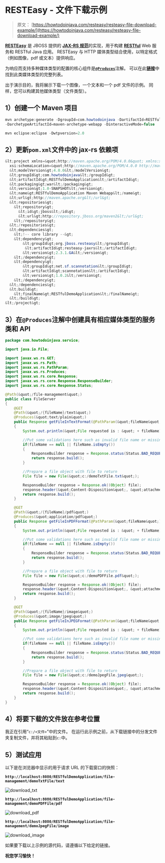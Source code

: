 # RESTEasy - 文件下载示例

> 原文： [https://howtodoinjava.com/resteasy/resteasy-file-download-example/](https://howtodoinjava.com/resteasy/resteasy-file-download-example/)

[**RESTEasy**](http://resteasy.jboss.org/ "resteasy") 是 JBOSS 提供的 [**JAX-RS 规范**](https://jcp.org/en/jsr/detail?id=311 "jax-rs")的实现，用于构建 [**RESTful**](https://en.wikipedia.org/wiki/Representational_state_transfer "restful") Web 服务和 RESTful Java 应用。 RESTEasy 与 HTTP 媒体类型结合使用，以特定格式（例如图像，pdf 或文本）提供响应。

为响应而支持多种媒体类型的配置的核心组件是[**`@Produces`**](https://docs.oracle.com/javaee/6/api/javax/ws/rs/Produces.html "Produces annotation")注解。 可以在此[**链接**](https://en.wikipedia.org/wiki/Internet_media_type "media types")中找到此类媒体类型的完整列表。

出于演示目的，我将展示下载一个图像，一个文本和一个 pdf 文件的示例。 同样，您可以构建其他媒体类型（文件类型）。

## **1）创建一个 Maven 项目**

```java
mvn archetype:generate -DgroupId=com.howtodoinjava -DartifactId=RESTfulDemoApplication 
-DarchetypeArtifactId=maven-archetype-webapp -DinteractiveMode=false

mvn eclipse:eclipse -Dwtpversion=2.0
```

## **2）更新`pom.xml`文件中的 jax-rs 依赖项**

```java
&lt;project xmlns=&quot;http://maven.apache.org/POM/4.0.0&quot; xmlns:xsi=&quot;http://www.w3.org/2001/XMLSchema-instance&quot;
  xsi:schemaLocation=&quot;http://maven.apache.org/POM/4.0.0 http://maven.apache.org/maven-v4_0_0.xsd&quot;&gt;
  &lt;modelVersion&gt;4.0.0&lt;/modelVersion&gt;
  &lt;groupId&gt;com.howtodoinjava&lt;/groupId&gt;
  &lt;artifactId&gt;RESTfulDemoApplication&lt;/artifactId&gt;
  &lt;packaging&gt;war&lt;/packaging&gt;
  &lt;version&gt;1.0-SNAPSHOT&lt;/version&gt;
  &lt;name&gt;RESTfulDemoApplication Maven Webapp&lt;/name&gt;
  &lt;url&gt;http://maven.apache.org&lt;/url&gt;
  &lt;repositories&gt;
   	&lt;repository&gt;
      &lt;id&gt;jboss&lt;/id&gt;
      &lt;url&gt;http://repository.jboss.org/maven2&lt;/url&gt;
   	&lt;/repository&gt;
  &lt;/repositories&gt;
  &lt;dependencies&gt;
    &lt;!-- core library --&gt;
	&lt;dependency&gt;
		&lt;groupId&gt;org.jboss.resteasy&lt;/groupId&gt;
		 &lt;artifactId&gt;resteasy-jaxrs&lt;/artifactId&gt;
		&lt;version&gt;2.3.1.GA&lt;/version&gt;
	&lt;/dependency&gt;
	&lt;dependency&gt;
		&lt;groupId&gt;net.sf.scannotation&lt;/groupId&gt;
		&lt;artifactId&gt;scannotation&lt;/artifactId&gt;
		&lt;version&gt;1.0.2&lt;/version&gt;
	&lt;/dependency&gt;
  &lt;/dependencies&gt;
  &lt;build&gt;
    &lt;finalName&gt;RESTfulDemoApplication&lt;/finalName&gt;
  &lt;/build&gt;
&lt;/project&gt;

```

## **3）在`@Produces`注解中创建具有相应媒体类型的服务类和 API**

```java
package com.howtodoinjava.service;

import java.io.File;

import javax.ws.rs.GET;
import javax.ws.rs.Path;
import javax.ws.rs.PathParam;
import javax.ws.rs.Produces;
import javax.ws.rs.core.Response;
import javax.ws.rs.core.Response.ResponseBuilder;
import javax.ws.rs.core.Response.Status;

@Path(&quot;/file-management&quot;)
public class FileServer
{
	@GET
	@Path(&quot;/{fileName}/text&quot;)
	@Produces(&quot;text/plain&quot;)
	public Response getFileInTextFormat(@PathParam(&quot;fileName&quot;) String fileName) 
	{
		System.out.println(&quot;File requested is : &quot; + fileName);

		//Put some validations here such as invalid file name or missing file name
		if(fileName == null || fileName.isEmpty())
		{
			ResponseBuilder response = Response.status(Status.BAD_REQUEST);
			return response.build();
		}

		//Prepare a file object with file to return
		File file = new File(&quot;c:/demoTxtFile.txt&quot;);

		ResponseBuilder response = Response.ok((Object) file);
		response.header(&quot;Content-Disposition&quot;, &quot;attachment; filename=&quot;howtodoinjava.txt&quot;&quot;);
		return response.build();
	}

	@GET
	@Path(&quot;/{fileName}/pdf&quot;)
	@Produces(&quot;application/pdf&quot;)
	public Response getFileInPDFFormat(@PathParam(&quot;fileName&quot;) String fileName) 
	{
		System.out.println(&quot;File requested is : &quot; + fileName);

		//Put some validations here such as invalid file name or missing file name
		if(fileName == null || fileName.isEmpty())
		{
			ResponseBuilder response = Response.status(Status.BAD_REQUEST);
			return response.build();
		}

		//Prepare a file object with file to return
		File file = new File(&quot;c:/demoPDFFile.pdf&quot;);

		ResponseBuilder response = Response.ok((Object) file);
		response.header(&quot;Content-Disposition&quot;, &quot;attachment; filename=&quot;howtodoinjava.pdf&quot;&quot;);
		return response.build();
	}

	@GET
	@Path(&quot;/{fileName}/image&quot;)
	@Produces(&quot;image/jpeg&quot;)
	public Response getFileInJPEGFormat(@PathParam(&quot;fileName&quot;) String fileName) 
	{
		System.out.println(&quot;File requested is : &quot; + fileName);

		//Put some validations here such as invalid file name or missing file name
		if(fileName == null || fileName.isEmpty())
		{
			ResponseBuilder response = Response.status(Status.BAD_REQUEST);
			return response.build();
		}

		//Prepare a file object with file to return
		File file = new File(&quot;c:/demoJpegFile.jpeg&quot;);

		ResponseBuilder response = Response.ok((Object) file);
		response.header(&quot;Content-Disposition&quot;, &quot;attachment; filename=&quot;howtodoinjava.jpeg&quot;&quot;);
		return response.build();
	}
}

```

## 4）将要下载的文件放在参考位置

我正在引用“`c:/<文件>`”中的文件。 在运行此示例之前，从下载链接中的分发文件夹复制文件，并将其粘贴到`c:`中。

## **5）测试应用**

以下是在浏览器中显示的用于请求 URL 的下载窗口的快照：

**`http://localhost:8080/RESTfulDemoApplication/file-management/demoTxtFile/text`**

![download_txt](img/d41c6933714e7316726093f8a10192a6.png)

**`http://localhost:8080/RESTfulDemoApplication/file-management/demoPDFFile/pdf`**

![download_pdf](img/9b9eb029001ae3f9eee3902c4a23471d.png)

**`http://localhost:8080/RESTfulDemoApplication/file-management/demoJpegFile/image`**

![download_image](img/88464aa070fbf4aa627d52b02dd2d268.png)

如果要下载以上示例的源代码，请遵循以下给定的链接。


**祝您学习愉快！**